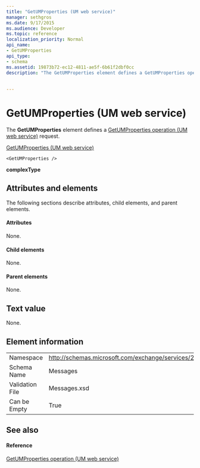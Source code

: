 ```yaml
---
title: "GetUMProperties (UM web service)"
manager: sethgros
ms.date: 9/17/2015
ms.audience: Developer
ms.topic: reference
localization_priority: Normal
api_name:
- GetUMProperties
api_type:
- schema
ms.assetid: 19873b72-ec12-4811-ae5f-6b61f2dbf0cc
description: "The GetUMProperties element defines a GetUMProperties operation (UM web service) request."
 
 
---
```


# GetUMProperties (UM web service)

The **GetUMProperties** element defines a [GetUMProperties operation (UM web service)](getumproperties-operation-um-web-service.md) request. 
  
[GetUMProperties (UM web service)](getumproperties-um-web-service.md)
  
```
<GetUMProperties />
```

 **complexType**
## Attributes and elements

The following sections describe attributes, child elements, and parent elements.
  
#### Attributes

None.
  
#### Child elements

None.
  
#### Parent elements

None.
  
## Text value

None.
  
## Element information

|||
|:-----|:-----|
|Namespace  <br/> |http://schemas.microsoft.com/exchange/services/2006/messages  <br/> |
|Schema Name  <br/> |Messages  <br/> |
|Validation File  <br/> |Messages.xsd  <br/> |
|Can be Empty  <br/> |True  <br/> |
   
## See also

#### Reference

[GetUMProperties operation (UM web service)](getumproperties-operation-um-web-service.md)

